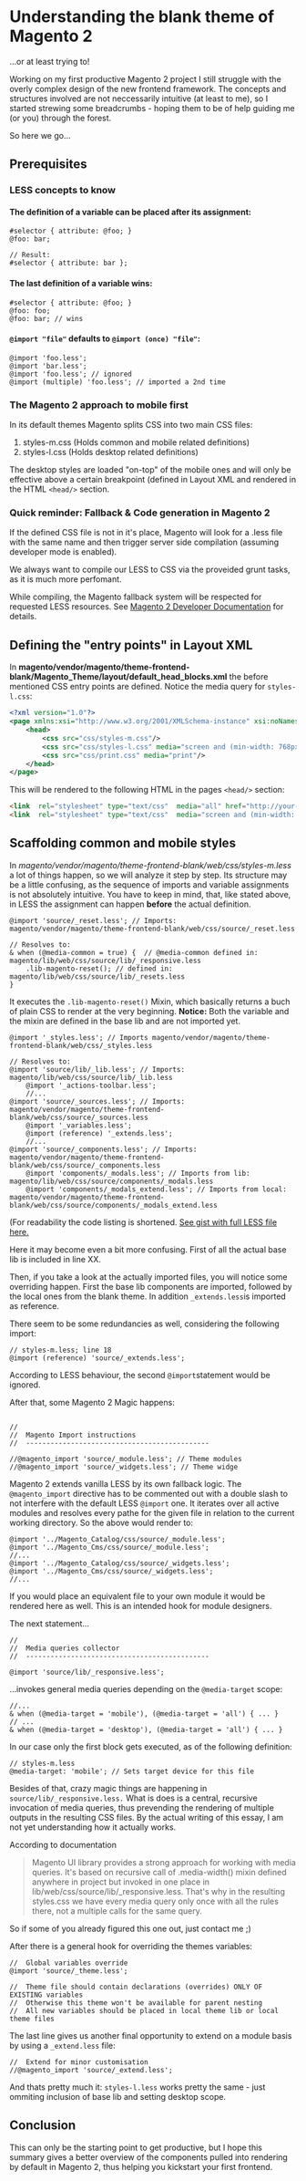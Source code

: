 # Understanding the blank theme of Magento 2 #

...or at least trying to!

Working on my first productive Magento 2 project I still struggle with the overly complex design of the new frontend framework. The concepts and structures involved are not neccessarily intuitive (at least to me), so I started strewing some breadcrumbs - hoping them to be of help guiding me (or you) through the forest.

So here we go...

## Prerequisites

### LESS concepts to know

#### The definition of a variable can be placed **after** its assignment:

```less
#selector { attribute: @foo; }
@foo: bar;

// Result:
#selector { attribute: bar };

```

#### The last definition of a variable wins:

```less
#selector { attribute: @foo; }
@foo: foo;
@foo: bar; // wins
```

#### `@import "file"` defaults to `@import (once) "file"`:

```less
@import 'foo.less';
@import 'bar.less';
@import 'foo.less'; // ignored
@import (multiple) 'foo.less'; // imported a 2nd time
```

### The Magento 2 approach to mobile first

In its default themes Magento splits CSS into two main CSS files:

1. styles-m.css (Holds common and mobile related definitions)
2. styles-l.css (Holds desktop related definitions)

The desktop styles are loaded "on-top" of the mobile ones and will only be effective above a certain breakpoint (defined in Layout XML and rendered in the HTML `<head/>` section.

### Quick reminder: Fallback & Code generation in Magento 2

If the defined CSS file is not in it's place, Magento will look for a .less file with the same name and then trigger server side compilation (assuming developer mode is enabled).

We always want to compile our LESS to CSS via the proveided grunt tasks, as it is much more perfomant.

While compiling, the Magento fallback system will be respected for requested LESS resources. See [Magento 2 Developer Documentation](http://devdocs.magento.com/guides/v2.1/frontend-dev-guide/themes/theme-inherit.html) for details.

## Defining the "entry points" in Layout XML ##

In **magento/vendor/magento/theme-frontend-blank/Magento_Theme/layout/default_head_blocks.xml** the before mentioned CSS entry points are defined. Notice the media query for `styles-l.css`:
```xml
<?xml version="1.0"?>
<page xmlns:xsi="http://www.w3.org/2001/XMLSchema-instance" xsi:noNamespaceSchemaLocation="urn:magento:framework:View/Layout/etc/page_configuration.xsd">
    <head>
        <css src="css/styles-m.css"/>
        <css src="css/styles-l.css" media="screen and (min-width: 768px)"/>
        <css src="css/print.css" media="print"/>
    </head>
</page>
```

This will be rendered to the following HTML in the pages `<head/>` section:

```html
<link  rel="stylesheet" type="text/css"  media="all" href="http://your-site.com/static/frontend/<Vendor>/<theme>/<locale>/css/styles-m.css" />
<link  rel="stylesheet" type="text/css"  media="screen and (min-width: 768px)" href="http://your-site.com/static/frontend/<Vendor>/<theme>/<locale>/css/styles-l.css" />
```

## Scaffolding common and mobile styles

In *magento/vendor/magento/theme-frontend-blank/web/css/styles-m.less* a lot of things happen, so we will analyze it step by step. Its structure may be a little confusing, as the sequence of imports and variable assignments is not absolutely intuitive. You have to keep in mind, that, like stated above, in LESS the assignment can happen **before** the actual definition.


```less
@import 'source/_reset.less'; // Imports: magento/vendor/magento/theme-frontend-blank/web/css/source/_reset.less

// Resolves to:
& when (@media-common = true) {  // @media-common defined in: magento/lib/web/css/source/lib/_responsive.less
    .lib-magento-reset(); // defined in: magento/lib/web/css/source/lib/_resets.less
}
```
It executes the `.lib-magento-reset()` Mixin, which basically returns a buch of plain CSS to render at the very beginning. **Notice:** Both the variable and the mixin are defined in the base lib and are not imported yet.

```less
@import '_styles.less'; // Imports magento/vendor/magento/theme-frontend-blank/web/css/_styles.less

// Resolves to: 
@import 'source/lib/_lib.less'; // Imports: magento/lib/web/css/source/lib/_lib.less
    @import '_actions-toolbar.less';
    //...
@import 'source/_sources.less'; // Imports: magento/vendor/magento/theme-frontend-blank/web/css/source/_sources.less
    @import '_variables.less';
    @import (reference) '_extends.less';
    //...
@import 'source/_components.less'; // Imports: magento/vendor/magento/theme-frontend-blank/web/css/source/_components.less
    @import 'components/_modals.less'; // Imports from lib: magento/lib/web/css/source/components/_modals.less
    @import 'components/_modals_extend.less'; // Imports from local: magento/vendor/magento/theme-frontend-blank/web/css/source/components/_modals_extend.less
```
(For readability the code listing is shortened. [See gist with full LESS file here.](https://gist.github.com/fragdochkarl/9b07af0bf65aa51cb560d2a4930484f3)

Here it may become even a bit more confusing. First of all the actual base lib is included in line XX.

Then, if you take a look at the actually imported files, you will notice some overriding happen. First the base lib components are imported, followed by the local ones from the blank theme. In addition `_extends.less`is imported as reference.

There seem to be some redundancies as well, considering the following import:

```less
// styles-m.less; line 18
@import (reference) 'source/_extends.less';
```
According to LESS behaviour, the second `@import`statement would be ignored.

After that, some Magento 2 Magic happens:
```less

//
//  Magento Import instructions
//  ---------------------------------------------

//@magento_import 'source/_module.less'; // Theme modules
//@magento_import 'source/_widgets.less'; // Theme widge
```
Magento 2 extends vanilla LESS by its own fallback logic. The `@magento_import` directive has to be commented out with a double slash to not interfere with the default LESS `@import` one. It iterates over all active modules and resolves every pathe for the given file in relation to the current working directory. So the above would render to:

```less
@import '../Magento_Catalog/css/source/_module.less';
@import '../Magento_Cms/css/source/_module.less';
//...
@import '../Magento_Catalog/css/source/_widgets.less';
@import '../Magento_Cms/css/source/_widgets.less';
//...
```
If you would place an equivalent file to your own module it would be rendered here as well. This is an intended hook for module designers.

The next statement...

```less
//
//  Media queries collector
//  ---------------------------------------------

@import 'source/lib/_responsive.less';
```

...invokes general media queries depending on the `@media-target` scope:

```less
//...
& when (@media-target = 'mobile'), (@media-target = 'all') { ... }
// ...
& when (@media-target = 'desktop'), (@media-target = 'all') { ... }
```

In our case only the first block gets executed, as of the following definition:
```less
// styles-m.less
@media-target: 'mobile'; // Sets target device for this file
```

Besides of that, crazy magic things are happening in `source/lib/_responsive.less.`
What is does is a central, recursive invocation of media queries, thus prevending the rendering of multiple outputs in the resulting CSS files. By the actual writing of this essay, I am not yet understanding how it actually works.

According to documentation
> Magento UI library provides a strong approach for working with media queries. It's based on recursive call of .media-width() mixin defined anywhere in project but invoked in one place in lib/web/css/source/lib/_responsive.less. That's why in the resulting styles.css we have every media query only once with all the rules there, not a multiple calls for the same query.

So if some of you already figured this one out, just contact me ;)

After there is a general hook for overriding the themes variables: 
```less
//  Global variables override
@import 'source/_theme.less';

//  Theme file should contain declarations (overrides) ONLY OF EXISTING variables
//  Otherwise this theme won't be available for parent nesting
//  All new variables should be placed in local theme lib or local theme files
```
The last line gives us another final opportunity to extend on a module basis by using a `_extend.less` file:

```less
//  Extend for minor customisation
//@magento_import 'source/_extend.less';
```

And thats pretty much it: `styles-l.less` works pretty the same - just ommiting inclusion of base lib and setting desktop scope.

## Conclusion

This can only be the starting point to get productive, but I hope this summary gives a better overview of the components pulled into rendering by default in Magento 2, thus helping you kickstart your first frontend.
